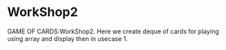 # WorkShop2
GAME OF CARDS:WorkShop2.
Here we create deque of cards for playing using array and display then in usecase 1.
